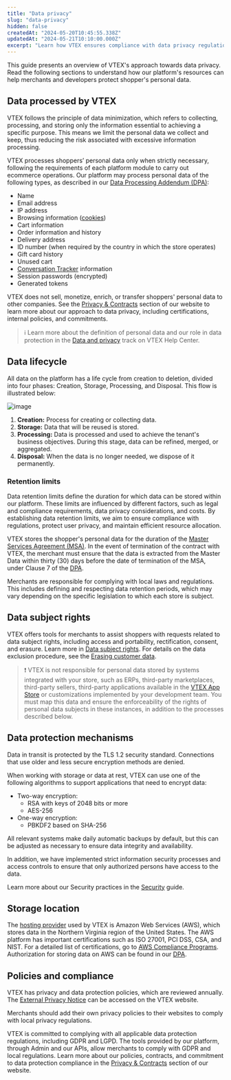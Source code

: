 ```yaml
---
title: "Data privacy"
slug: "data-privacy"
hidden: false
createdAt: "2024-05-20T10:45:55.338Z"
updatedAt: "2024-05-21T10:10:00.000Z"
excerpt: "Learn how VTEX ensures compliance with data privacy regulations."
---
```


This guide presents an overview of VTEX's approach towards data privacy. Read the following sections to understand how our platform's resources can help merchants and developers protect shopper's personal data.

## Data processed by VTEX

VTEX follows the principle of data minimization, which refers to collecting, processing, and storing only the information essential to achieving a specific purpose. This means we limit the personal data we collect and keep, thus reducing the risk associated with excessive information processing.

VTEX processes shoppers’ personal data only when strictly necessary, following the requirements of each platform module to carry out ecommerce operations. Our platform may process personal data of the following types, as described in our [Data Processing Addendum (DPA)](https://vtex.com/us-en/privacy-and-agreements/data-processing-addendum/):

* Name
* Email address
* IP address
* Browsing information ([cookies](https://vtex.com/br-pt/privacy-and-agreements/vtex-platform-cookies-information/))
* Cart information
* Order information and history
* Delivery address
* ID number (when required by the country in which the store operates)
* Gift card history
* Unused cart
* [Conversation Tracker](https://help.vtex.com/pt/tutorial/conversation-tracker) information
* Session passwords (encrypted)
* Generated tokens

VTEX does not sell, monetize, enrich, or transfer shoppers' personal data to other companies. See the [Privacy & Contracts](https://vtex.com/us-en/privacy-and-agreements/vtex-commitment/) section of our website to learn more about our approach to data privacy, including certifications, internal policies, and commitments.

>ℹ Learn more about the definition of personal data and our role in data protection in the [Data and privacy](https://help.vtex.com/en/tracks/data-and-privacy--4Lc0i0an0DgnEtB0AUwlcq/65ZqZlNWcmFSOqZQxr8gha) track on VTEX Help Center.

## Data lifecycle

All data on the platform has a life cycle from creation to deletion, divided into four phases: Creation, Storage, Processing, and Disposal. This flow is illustrated below:

![image](https://cdn.jsdelivr.net/gh/vtexdocs/dev-portal-content@main/docs/guides/VTEX-Platform-Overview/Data-privacy/data-lifecycle.png)

1. **Creation:** Process for creating or collecting data.
2. **Storage:** Data that will be reused is stored.
3. **Processing:** Data is processed and used to achieve the tenant's business objectives. During this stage, data can be refined, merged, or aggregated.
4. **Disposal:** When the data is no longer needed, we dispose of it permanently.

### Retention limits

Data retention limits define the duration for which data can be stored within our platform. These limits are influenced by different factors, such as legal and compliance requirements, data privacy considerations, and costs. By establishing data retention limits, we aim to ensure compliance with regulations, protect user privacy, and maintain efficient resource allocation.

VTEX stores the shopper's personal data for the duration of the [Master Services Agreement (MSA)](https://vtex.com/us-en/privacy-and-agreements/agreements/). In the event of termination of the contract with VTEX, the merchant must ensure that the data is extracted from the Master Data within thirty (30) days before the date of termination of the MSA, under Clause 7 of the [DPA](https://vtex.com/us-en/privacy-and-agreements/data-processing-addendum/).

Merchants are responsible for complying with local laws and regulations. This includes defining and respecting data retention periods, which may vary depending on the specific legislation to which each store is subject.

## Data subject rights

VTEX offers tools for merchants to assist shoppers with requests related to data subject rights, including access and portability, rectification, consent, and erasure. Learn more in [Data subject rights](https://help.vtex.com/en/tutorial/data-subject-rights--6imchxTx09icupKMbzHVIM). For details on the data exclusion procedure, see the [Erasing customer data](https://help.vtex.com/en/tutorial/erasing-customer-data--1R9Fn7A06Ifj4R9YD4JTKU).

>❗ VTEX is not responsible for personal data stored by systems integrated with your store, such as ERPs, third-party marketplaces, third-party sellers, third-party applications available in the [VTEX App Store](https://help.vtex.com/en/tutorial/visao-geral-apps--4xfsHXyAQTjbZNuiKl6Y0e) or customizations implemented by your development team. You must map this data and ensure the enforceability of the rights of personal data subjects in these instances, in addition to the processes described below.

## Data protection mechanisms

Data in transit is protected by the TLS 1.2 security standard. Connections that use older and less secure encryption methods are denied.

When working with storage or data at rest, VTEX can use one of the following algorithms to support applications that need to encrypt data:

* Two-way encryption:
  * RSA with keys of 2048 bits or more
  * AES-256
* One-way encryption:
  * PBKDF2 based on SHA-256

All relevant systems make daily automatic backups by default, but this can be adjusted as necessary to ensure data integrity and availability.

In addition, we have implemented strict information security processes and access controls to ensure that only authorized persons have access to the data.

Learn more about our Security practices in the [Security](https://developers.vtex.com/docs/guides/security) guide.

## Storage location

The [hosting provider](https://vtex.com/us-en/privacy-and-agreements/subprocessors/.) used by VTEX is Amazon Web Services (AWS), which stores data in the Northern Virginia region of the United States. The AWS platform has important certifications such as ISO 27001, PCI DSS, CSA, and NIST. For a detailed list of certifications, go to [AWS Compliance Programs](https://aws.amazon.com/en/compliance/programs/). Authorization for storing data on AWS can be found in our [DPA](https://vtex.com/us-en/privacy-and-agreements/data-processing-addendum/).

## Policies and compliance

VTEX has privacy and data protection policies, which are reviewed annually. The [External Privacy Notice](https://vtex.com/us-en/privacy-and-agreements/external-notice/) can be accessed on the VTEX website.

Merchants should add their own privacy policies to their websites to comply with local privacy regulations.

VTEX is committed to complying with all applicable data protection regulations, including GDPR and LGPD. The tools provided by our platform, through Admin and our APIs, allow merchants to comply with GDPR and local regulations. Learn more about our policies, contracts, and commitment to data protection compliance in the [Privacy & Contracts](https://vtex.com/us-en/privacy-and-agreements/vtex-commitment/) section of our website.
